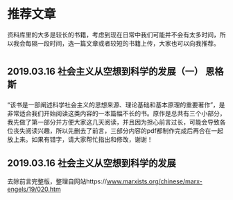 # 推荐文章
资料库里的大多是较长的书籍，考虑到现在日常中我们可能并不会有太多时间，所以我会每隔一段时间，选一篇文章或者较短的书籍上传，大家也可以向我推荐。
# 
## 2019.03.16 社会主义从空想到科学的发展（一） 恩格斯
### 
“该书是一部阐述科学社会主义的思想来源、理论基础和基本原理的重要著作”，是非常适合我们开始阅读这类内容的一本篇幅不长的书。原作是总共有三个小部分，我先做了第一部分并方便大家这几天阅读，并且因为担心前言过长，可能会导致各位丧失阅读兴趣，所以先删去了前言，三部分内容的pdf都制作完成后再合在一起放上来。如果有错字，请大家帮忙指出和修改，谢谢！
## 2019.03.16 社会主义从空想到科学的发展
去除前言完整版，整理自网站https://www.marxists.org/chinese/marx-engels/19/020.htm
